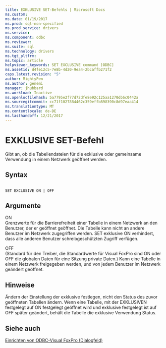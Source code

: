 ```yaml
---
title: EXKLUSIVE SET-Befehls | Microsoft Docs
ms.custom: 
ms.date: 01/19/2017
ms.prod: sql-non-specified
ms.prod_service: drivers
ms.service: 
ms.component: odbc
ms.reviewer: 
ms.suite: sql
ms.technology: drivers
ms.tgt_pltfrm: 
ms.topic: article
helpviewer_keywords: SET EXCLUSIVE command [ODBC]
ms.assetid: d4fe12c5-7e8b-4d20-9ea4-2bcaffb271f2
caps.latest.revision: "5"
author: MightyPen
ms.author: genemi
manager: jhubbard
ms.workload: Inactive
ms.openlocfilehash: 5a7795e2f77d72dfe8e92c125aa1270db6c0442a
ms.sourcegitcommit: cc71f1027884462c359effb898390c8d97eaa414
ms.translationtype: MT
ms.contentlocale: de-DE
ms.lasthandoff: 12/21/2017
---
```

# <a name="set-exclusive-command"></a>EXKLUSIVE SET-Befehl
Gibt an, ob die Tabellendateien für die exklusive oder gemeinsame Verwendung in einem Netzwerk geöffnet werden.  
  
## <a name="syntax"></a>Syntax  
  
```  
  
SET EXCLUSIVE ON | OFF  
```  
  
## <a name="arguments"></a>Argumente  
 ON  
 Grenzwerte für die Barrierefreiheit einer Tabelle in einem Netzwerk an den Benutzer, der er geöffnet geöffnet. Die Tabelle kann nicht an andere Benutzer im Netzwerk zugegriffen werden. SET exklusive ON verhindert, dass alle anderen Benutzer schreibgeschützten Zugriff verfügen.  
  
 OFF  
 (Standard für den Treiber, die Standardwerte für Visual FoxPro sind ON oder OFF die globalen Daten für eine Sitzung private Daten.) Kann eine Tabelle in einem Netzwerk freigegeben werden, und von jedem Benutzer im Netzwerk geändert geöffnet.  
  
## <a name="remarks"></a>Hinweise  
 Ändern der Einstellung der exklusive festlegen, nicht den Status des zuvor geöffneten Tabellen ändern. Wenn eine Tabelle, mit der EXKLUSIVEN festgelegt auf ON festgelegt geöffnet wird und exklusive festgelegt ist auf OFF später geändert, behält die Tabelle die exklusive Verwendung Status.  
  
## <a name="see-also"></a>Siehe auch  
 [Einrichten von ODBC-Visual FoxPro (Dialogfeld)](../../odbc/microsoft/odbc-visual-foxpro-setup-dialog-box.md)
